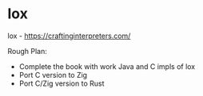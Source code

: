 # lox
lox - https://craftinginterpreters.com/

Rough Plan:
* Complete the book with work Java and C impls of lox
* Port C version to Zig
* Port C/Zig version to Rust
